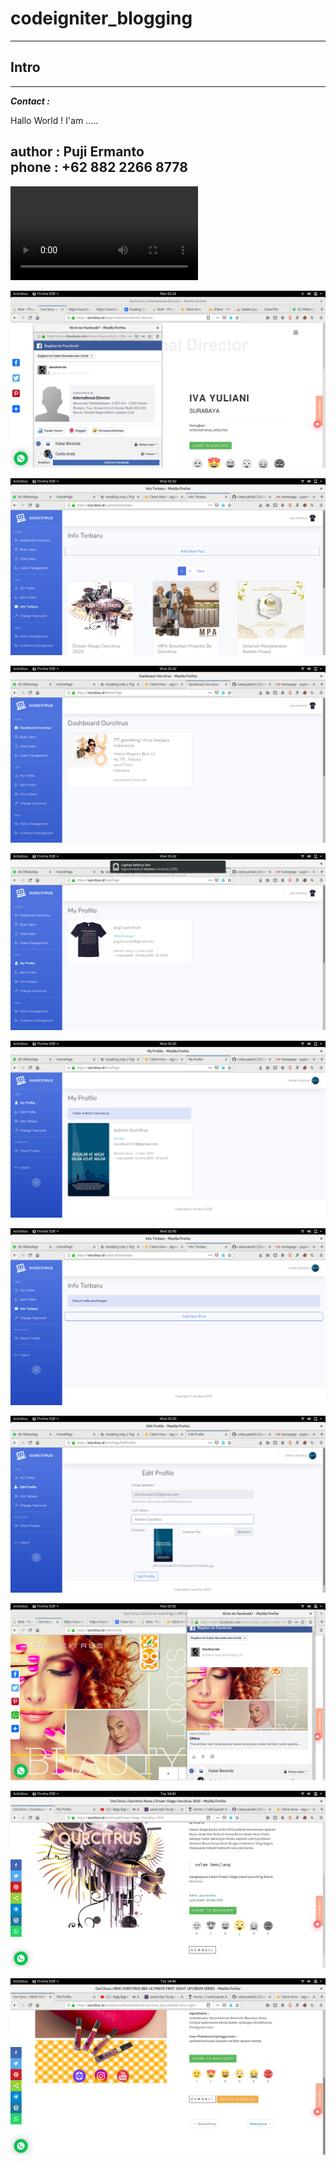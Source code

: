 # codeigniter_blogging  

-------------------------------------------------------------------------------------------------------------------------------
## Intro  
-------------------------------------------------------------------------------------------------------------------------------

***Contact :***  

Hallo World ! I'am .....

author : **Puji Ermanto**  
phone  : **+62 882 2266 8778**  
-------------------------------------------------------------------------------------------------------------------------------  

 ![](untitled3.mp4)

 [![Puji Ermanto Profile Site](https://github.com/codesyariah122/codeigniter_blogging/blob/master/s7.png)](https://ourcitrus.id/)  

 [![Puji Ermanto Profile Site](https://github.com/codesyariah122/codeigniter_blogging/blob/master/s1.png)](https://ourcitrus.id/)  

 [![Puji Ermanto Profile Site](https://github.com/codesyariah122/codeigniter_blogging/blob/master/s2.png)](https://ourcitrus.id/)  

 [![Puji Ermanto Profile Site](https://github.com/codesyariah122/codeigniter_blogging/blob/master/s3.png)](https://ourcitrus.id/)  

 [![Puji Ermanto Profile Site](https://github.com/codesyariah122/codeigniter_blogging/blob/master/s4.png)](https://ourcitrus.id/)  

 [![Puji Ermanto Profile Site](https://github.com/codesyariah122/codeigniter_blogging/blob/master/s5.png)](https://ourcitrus.id/)  

 [![Puji Ermanto Profile Site](https://github.com/codesyariah122/codeigniter_blogging/blob/master/s6.png)](https://ourcitrus.id/)  

 [![Puji Ermanto Profile Site](https://github.com/codesyariah122/codeigniter_blogging/blob/master/s9.png)](https://ourcitrus.id/)  

 [![Puji Ermanto Profile Site](https://github.com/codesyariah122/codeigniter_blogging/blob/master/s10.png)](https://ourcitrus.id/)  

 [![Puji Ermanto Profile Site](https://github.com/codesyariah122/codeigniter_blogging/blob/master/s11.png)](https://ourcitrus.id/)    
